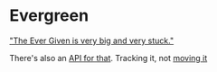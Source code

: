 # Evergreen

["The Ever Given is very big and very stuck."](https://www.theatlantic.com/technology/archive/2021/03/were-going-to-need-a-smaller-boat/618414/)

There's also an [API for that](https://www.marinetraffic.com/). Tracking it, not [moving it](https://twitter.com/kelleyrobinson/status/1375172382076375048)
